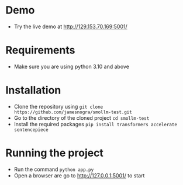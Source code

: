 # Demo

- Try the live demo at http://129.153.70.169:5001/

# Requirements

- Make sure you are using python 3.10 and above

# Installation

- Clone the repository using `git clone https://github.com/jamesnogra/smollm-test.git`
- Go to the directory of the cloned project `cd smollm-test`
- Install the required packages `pip install transformers accelerate sentencepiece`

# Running the project

- Run the command `python app.py`
- Open a browser are go to http://127.0.0.1:5001/ to start
